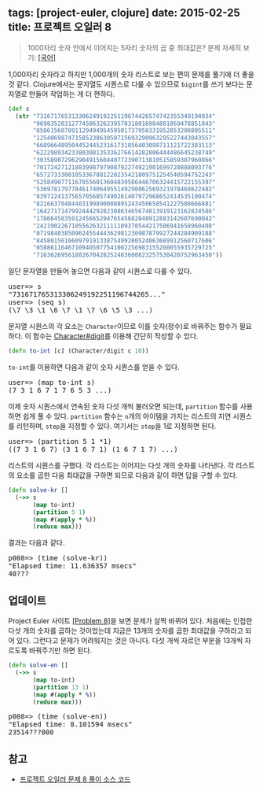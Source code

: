 tags: [project-euler, clojure]
date: 2015-02-25
title: 프로젝트 오일러 8
---
> 1000자리 숫자 안에서 이어지는 5자리 숫자의 곱 중 최대값은?
> 문제 자세히 보기: [[국어]](http://euler.synap.co.kr/prob_detail.php?id=8)

1,000자리 숫자라고 하지만 1,000개의 숫자 리스트로 보는 편이 문제를 풀기에 더 좋을 것 같다. Clojure에서는 문자열도 시퀀스로 다룰 수 있으므로 `bigint`를 쓰기 보다는 문자열로 만들어 작업하는 게 더 편하다.<!--more-->

```clojure
(def s
  (str "73167176531330624919225119674426574742355349194934"
       "96983520312774506326239578318016984801869478851843"
       "85861560789112949495459501737958331952853208805511"
       "12540698747158523863050715693290963295227443043557"
       "66896648950445244523161731856403098711121722383113"
       "62229893423380308135336276614282806444486645238749"
       "30358907296290491560440772390713810515859307960866"
       "70172427121883998797908792274921901699720888093776"
       "65727333001053367881220235421809751254540594752243"
       "52584907711670556013604839586446706324415722155397"
       "53697817977846174064955149290862569321978468622482"
       "83972241375657056057490261407972968652414535100474"
       "82166370484403199890008895243450658541227588666881"
       "16427171479924442928230863465674813919123162824586"
       "17866458359124566529476545682848912883142607690042"
       "24219022671055626321111109370544217506941658960408"
       "07198403850962455444362981230987879927244284909188"
       "84580156166097919133875499200524063689912560717606"
       "05886116467109405077541002256983155200055935729725"
       "71636269561882670428252483600823257530420752963450"))
```

일단 문자열을 만들어 놓으면 다음과 같이 시퀀스로 다룰 수 있다.

<pre class="console">
user=> s
"731671765313306249192251196744265..."
user=> (seq s)
(\7 \3 \1 \6 \7 \1 \7 \6 \5 \3 ...)
</pre>

문자열 시퀀스의 각 요소는 `Character`이므로 이를 숫자(정수)로 바꿔주는 함수가 필요하다. 이 함수는 [Character#digit](http://docs.oracle.com/javase/8/docs/api/java/lang/Character.html#digit-char-int-)를 이용해 간단히 작성할 수 있다.

```clojure
(defn to-int [c] (Character/digit c 10))
```

`to-int`를 이용하면 다음과 같이 숫자 시퀀스를 얻을 수 있다.

<pre class="console">
user=> (map to-int s)
(7 3 1 6 7 1 7 6 5 3 ...)
</pre>

이제 숫자 시퀀스에서 연속된 숫자 다섯 개씩 불러오면 되는데, `partition` 함수를 사용하면 쉽게 풀 수 있다. `partition` 함수는 `n`개의 아이템을 가지는 리스트의 지연 시퀀스를 리턴하며, `step`을 지정할 수 있다. 여기서는 `step`을 1로 지정하면 된다.

<pre class="console">
user=> (partition 5 1 *1)
((7 3 1 6 7) (3 1 6 7 1) (1 6 7 1 7) ...)
</pre>

리스트의 시퀀스를 구했다. 각 리스트는 이어지는 다섯 개의 숫자를 나타낸다. 각 리스트의 요소를 곱한 다음 최대값을 구하면 되므로 다음과 같이 하면 답을 구할 수 있다.

```clojure
(defn solve-kr []
  (->> s
       (map to-int)
       (partition 5 1)
       (map #(apply * %))
       (reduce max)))
```

결과는 다음과 같다.

<pre class="console">
p008=> (time (solve-kr))
"Elapsed time: 11.636357 msecs"
40???
</pre>

## 업데이트
Project Euler 사이트 [[Problem 8]](https://projecteuler.net/problem=8)을 보면 문제가 살짝 바뀌어 있다. 처음에는 인접한 다섯 개의 숫자를 곱하는 것이었는데 지금은 13개의 숫자를 곱한 최대값을 구하라고 되어 있다. 그런다고 문제가 어려워지는 것은 아니다. 다섯 개씩 자르던 부분을 13개씩 자르도록 바꿔주기만 하면 된다.

```clojure
(defn solve-en []
  (->> s
       (map to-int)
       (partition 13 1)
       (map #(apply * %))
       (reduce max)))
```

<pre class="console">
p008=> (time (solve-en))
"Elapsed time: 8.101594 msecs"
23514???000
</pre>

## 참고
* [프로젝트 오일러 문제 8 풀이 소스 코드](https://github.com/ntalbs/euler/blob/master/src/p008.clj)
